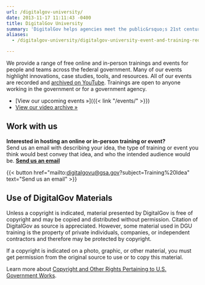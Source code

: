 ```yaml
---
url: /digitalgov-university/
date: 2013-11-17 11:11:43 -0400
title: DigitalGov University
summary: 'DigitalGov helps agencies meet the public&rsquo;s 21st century digital expectations by providing a platform for federal agencies to share innovations, offer case-studies, host summits and workshops and connect with each other.'
aliases:
  - /digitalgov-university/digitalgov-university-event-and-training-request-form/

---
```


We provide a range of free online and in-person trainings and events for people and teams across the federal government. Many of our events highlight innovations, case studies, tools, and resources. All of our events are recorded and [archived on YouTube](https://youtube.com/digitalgov). Trainings are open to anyone working in the government or for a government agency.

- [View our upcoming events »]({{< link "/events/" >}})
- [View our video archive »](https://youtube.com/digitalgov)

## Work with us

**Interested in hosting an online or in-person training or event?**<br/>
Send us an email with describing your idea, the type of training or event you think would best convey that idea, and who the intended audience would be. [**Send us an email**](mailto:digitalgovu@gsa.gov)

{{< button href="mailto:digitalgovu@gsa.gov?subject=Training%20Idea" text="Send us an email" >}}

## Use of DigitalGov Materials

Unless a copyright is indicated, material presented by DigitalGov is free of copyright and may be copied and distributed without permission. Citation of DigitalGov as source is appreciated. However, some material used in DGU training is the property of private individuals, companies, or independent contractors and therefore may be protected by copyright.

If a copyright is indicated on a photo, graphic, or other material, you must get permission from the original source to use or to copy this material.

Learn more about [Copyright and Other Rights Pertaining to U.S. Government Works](http://www.usa.gov/copyright.shtml).
